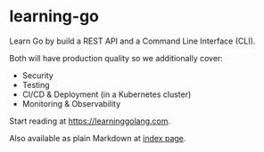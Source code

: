 # learning-go

Learn Go by build a REST API and a Command Line Interface (CLI).

Both will have production quality so we additionally cover:
* Security
* Testing
* CI/CD & Deployment (in a Kubernetes cluster)
* Monitoring & Observability

Start reading at https://learninggolang.com.

Also available as plain Markdown at [index page](index.md).


